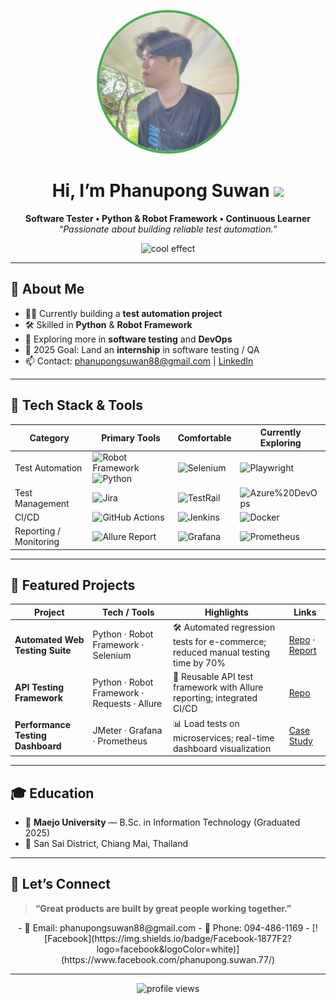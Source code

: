 <!-- Banner / Cover -->
<p align="center">
  <img src="picture/king.jpg" width="220" style="border-radius:50%;border:4px solid #4CAF50;" alt="phanupongsuwan"/>
</p>

<h1 align="center">Hi, I’m <strong>Phanupong Suwan</strong> <img height="30" src="https://em-content.zobj.net/thumbs/120/apple/354/waving-hand_1f44b.png" /></h1>

<p align="center">
  <strong>Software Tester • Python & Robot Framework • Continuous Learner</strong><br/>
  <em>“Passionate about building reliable test automation.”</em>
</p>

<p align="center">
  <img src="https://media.giphy.com/media/26AHONQ79FdWZhAI0/giphy.gif" width="300" alt="cool effect"/>
</p>

---

## 🚀 About Me
- 🧑‍💻 Currently building a **test automation project**  
- 🛠 Skilled in **Python** & **Robot Framework**  
- 🌱 Exploring more in **software testing** and **DevOps**  
- 🎯 2025 Goal: Land an **internship** in software testing / QA  
- 📫 Contact: phanupongsuwan88@gmail.com | [LinkedIn](https://www.instagram.com/ssstephenking_/)

---

## 🧰 Tech Stack & Tools
<div align="center">

| Category | Primary Tools | Comfortable | Currently Exploring |
|----------|---------------|-------------|---------------------|
| Test Automation | ![Robot Framework](https://img.shields.io/badge/Robot%20Framework-000000?logo=robotframework&logoColor=white) ![Python](https://img.shields.io/badge/Python-3776AB?logo=python&logoColor=white) | ![Selenium](https://img.shields.io/badge/Selenium-43B02A?logo=selenium&logoColor=white) | ![Playwright](https://img.shields.io/badge/Playwright-2EAD33?logo=playwright&logoColor=white) |
| Test Management | ![Jira](https://img.shields.io/badge/Jira-0052CC?logo=jira&logoColor=white) | ![TestRail](https://img.shields.io/badge/TestRail-00A3E0?logoColor=white) | ![Azure%20DevOps](https://img.shields.io/badge/Azure%20DevOps-0078D7?logo=azuredevops&logoColor=white) |
| CI/CD | ![GitHub Actions](https://img.shields.io/badge/GitHub%20Actions-2088FF?logo=githubactions&logoColor=white) | ![Jenkins](https://img.shields.io/badge/Jenkins-D24939?logo=jenkins&logoColor=white) | ![Docker](https://img.shields.io/badge/Docker-2496ED?logo=docker&logoColor=white) |
| Reporting / Monitoring | ![Allure Report](https://img.shields.io/badge/Allure-FF4C4C?logoColor=white) | ![Grafana](https://img.shields.io/badge/Grafana-F46800?logo=grafana&logoColor=white) | ![Prometheus](https://img.shields.io/badge/Prometheus-E6522C?logo=prometheus&logoColor=white) |

</div>

---

## 📌 Featured Projects
| Project | Tech / Tools | Highlights | Links |
|---------|--------------|------------|-------|
| **Automated Web Testing Suite** | Python · Robot Framework · Selenium | 🛠 Automated regression tests for e-commerce; reduced manual testing time by 70% | [Repo](⟪url⟫) · [Report](⟪url⟫) |
| **API Testing Framework** | Python · Robot Framework · Requests · Allure | 🔗 Reusable API test framework with Allure reporting; integrated CI/CD | [Repo](⟪url⟫) |
| **Performance Testing Dashboard** | JMeter · Grafana · Prometheus | 📊 Load tests on microservices; real-time dashboard visualization | [Case Study](⟪url⟫) |

---

## 🎓 Education
- 🏫 **Maejo University** — B.Sc. in Information Technology (Graduated 2025)  
- 📍 San Sai District, Chiang Mai, Thailand

---

## 🤝 Let’s Connect
> **“Great products are built by great people working together.”**

<p align="center">
- 💌 Email: phanupongsuwan88@gmail.com  
- 📱 Phone: 094-486-1169  
- [![Facebook](https://img.shields.io/badge/Facebook-1877F2?logo=facebook&logoColor=white)](https://www.facebook.com/phanupong.suwan.77/) 
</p>

---

<p align="center">
  <img src="https://komarev.com/ghpvc/?username=⟪USERNAME⟫&style=flat-square" alt="profile views"/>
</p>
